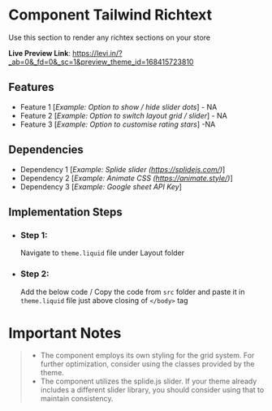 # Component Tailwind Richtext

Use this section to render any richtex sections on your store

**Live Preview Link**: https://levi.in/?_ab=0&_fd=0&_sc=1&preview_theme_id=168415723810


## Features

 - Feature 1 [*Example: Option to show / hide slider dots*] - NA
 - Feature 2 [*Example: Option to switch layout grid / slider*] - NA
 - Feature 3 [*Example: Option to customise rating stars*] -NA


## Dependencies

 - Dependency 1 [*Example: Splide slider (https://splidejs.com/)*]
 - Dependency 2 [*Example: Animate CSS (https://animate.style/)*]
 - Dependency 3 [*Example: Google sheet API Key*]


## Implementation Steps

 - ### Step 1: 
   Navigate to `theme.liquid` file under Layout folder
   
  - ### Step 2:
	 Add the below code / Copy the code from `src` folder and paste it in
   `theme.liquid` file just above closing of `</body>` tag

# Important Notes

>  - The component employs its own styling for the grid system. For further optimization, consider using the classes provided by the
> theme.
>  - The component utilizes the splide.js slider. If your theme already includes a different slider library, you should consider using that to
> maintain consistency.
